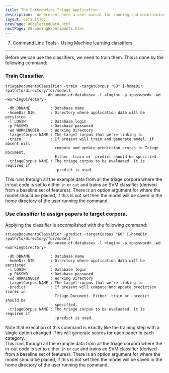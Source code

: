 ```yaml
---
title: The SciKnowMine Triage Application
description:  We present here a user manual for running and maintaining a web-based system for peforming document triage given a corpus of PDF files. We will describe processes for installation, execution and maintenance of the system. 
layout: defaultTOC
prevPage: 06deletingData.html
nextPage: 08runningExperiments.html
---
```


7. Command Line Tools - Using Machine learning classifiers
---

Before we can use the classifiers, we need to train them. This is done by the following command:

### Train Classifier.

```
triageDocumentsClassifier -train -targetCorpus "GO" [-homeDir /path/to/directory/for/model] 
                  -db <name-of-database> -l <login> -p <password> -wd <workingDirectory>
                  
 -db DBNAME         : Database name
 -homeDir DIR       : Directory where application data will be persisted
 -l LOGIN           : Database login
 -p PASSWD          : Database password
 -wd WORKINGDIR     : Working Directory 
 -targetCorpus NAME : The target corpus that we're linking to
 -train             : If present will train and generate model, if absent will
                      compute and update prediction scores in Triage Document.
                      Either -train or -predict should be specified.
 -triageCorpus NAME : The triage corpus to be evaluated. It is required if
                      -predict is used.
```

This runs through all the example data from all the triage corpora where the in-out code is set to 
either `in` or `out` and trains an SVM classifier (derived from a baseline set of features). There is an
option argument for where the model should be placed, if this is not set then the model will be saved in 
the home directory of the user running the command. 

### Use classifier to assign papers to target corpora.

Applying the classifier is accomplished with the following command:

```
triageDocumentsClassifier -predict -targetCorpus "GO" [-homeDir /path/to/directory/for/model] 
                  -db <name-of-database> -l <login> -p <password> -wd <workingDirectory>
                  
 -db DBNAME         : Database name
 -homeDir DIR       : Directory where application data will be persisted
 -l LOGIN           : Database login
 -p PASSWD          : Database password
 -wd WORKINGDIR     : Working Directory 
 -targetCorpus NAME : The target corpus that we're linking to
 -predict           : If present will compute and update prediction scores in
                      Triage Document. Either -train or -predict should be
                      specified.
 -triageCorpus NAME : The triage corpus to be evaluated. It is required if
                      -predict is used.
```

Note that execution of this command is exactly like the training step with a single option changed. This will 
generate scores for each paper in each category.  
This runs through all the example data from all the triage corpora where the in-out code is set to 
either `in` or `out` and trains an SVM classifier (derived from a baseline set of features). There is an
option argument for where the model should be placed, if this is not set then the model will be saved in 
the home directory of the user running the command. 
